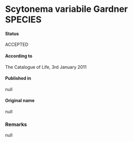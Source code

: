 # Scytonema variabile Gardner SPECIES

#### Status
ACCEPTED

#### According to
The Catalogue of Life, 3rd January 2011

#### Published in
null

#### Original name
null

### Remarks
null